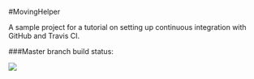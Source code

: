 #MovingHelper

A sample project for a  tutorial on setting up continuous integration with GitHub and Travis CI. 

###Master branch build status: 

![](https://travis-ci.org/rebootshen/MovingHelper.svg?branch=master)